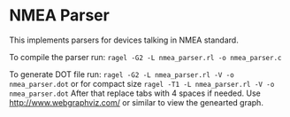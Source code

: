NMEA Parser
===========
This implements parsers for devices talking in NMEA standard.

To compile the parser run:
`
ragel -G2 -L nmea_parser.rl -o nmea_parser.c
`

To generate DOT file run:
`
ragel -G2 -L nmea_parser.rl -V -o nmea_parser.dot
`
or for compact size
`
ragel -T1 -L nmea_parser.rl -V -o nmea_parser.dot
`
After that replace tabs with 4 spaces if needed.
Use http://www.webgraphviz.com/ or similar to view the genearted graph.